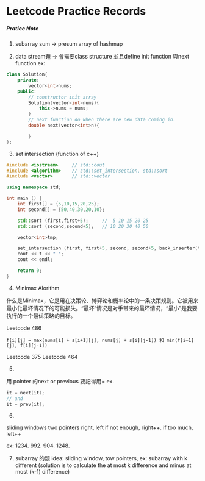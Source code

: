 # Leetcode Practice Records

##### Pratice Note
1. subarray sum -> presum array of hashmap

2. data stream題 -> 會需要class structure 並且define init function 與next function
ex:
```c++
class Solution{
    private:
        vector<int>nums;
    public:
        // constructor init array
        Solution(vector<int>nums){
            this->nums = nums;
        }
        // next function do when there are new data coming in.
        double next(vector<int>n){

        }
};
```

3. set intersection (function of c++)
```c++
#include <iostream>     // std::cout
#include <algorithm>    // std::set_intersection, std::sort
#include <vector>       // std::vector

using namespace std;

int main () {
    int first[] = {5,10,15,20,25};
    int second[] = {50,40,30,20,10};

    std::sort (first,first+5);     //  5 10 15 20 25
    std::sort (second,second+5);   // 10 20 30 40 50

    vector<int>tmp;

    set_intersection (first, first+5, second, second+5, back_inserter(tmp));
    cout << t << " ";
    cout << endl;

    return 0;
}

```

4. Minimax Alorithm

什么是Minimax，它是用在决策轮、博弈论和概率论中的一条决策规则。它被用来最小化最坏情况下的可能损失。“最坏”情况是对手带来的最坏情况，“最小”是我要执行的一个最优策略的目标。

Leetcode 486
```
f[i][j] = max(nums[i] + s[i+1][j], nums[j] + s[i][j-1]) 和 min(f[i+1][j], f[i][j-1])
```

Leetcode 375
Leetcode 464

5. 
用 pointer 的next or previous 要記得用=
ex.
```c++
it = next(it);
// and
it = prev(it);
```

6. 
sliding windows
two pointers right, left
if not enough, right++.
if too much, left++

ex:
1234. 992. 904. 1248.

7. subarray 的題
idea: sliding window, tow pointers, 
ex: subarray with k different (solution is to calculate the at most k difference and minus at most (k-1) difference)


